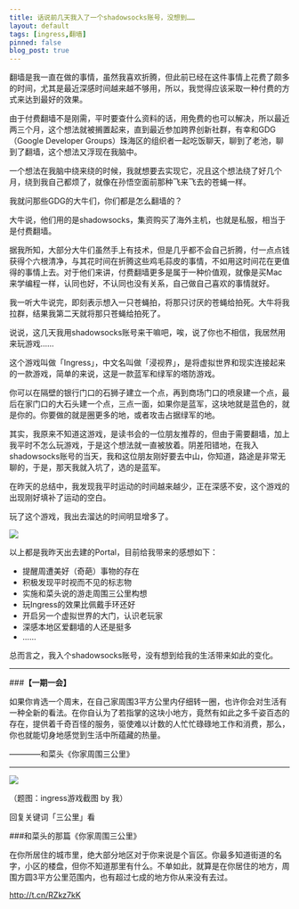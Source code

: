 ```yaml
---
title: 话说前几天我入了一个shadowsocks账号，没想到……
layout: default
tags: [ingress,翻墙]
pinned: false
blog_post: true
---
```


翻墙是我一直在做的事情，虽然我喜欢折腾，但此前已经在这件事情上花费了颇多的时间，尤其是最近深感时间越来越不够用，所以，我觉得应该采取一种付费的方式来达到最好的效果。

由于付费翻墙不是刚需，平时要查什么资料的话，用免费的也可以解决，所以最近两三个月，这个想法就被搁置起来，直到最近参加跨界创新社群，有幸和GDG（Google Developer Groups）珠海区的组织者一起吃饭聊天，聊到了老池，聊到了翻墙，这个想法又浮现在我脑中。

一个想法在我脑中绕来绕的时候，我就想要去实现它，况且这个想法绕了好几个月，绕到我自己都烦了，就像在孙悟空面前那种飞来飞去的苍蝇一样。

我就问那些GDG的大牛们，你们都是怎么翻墙的？

大牛说，他们用的是shadowsocks，集资购买了海外主机，也就是私服，相当于是付费翻墙。

据我所知，大部分大牛们虽然手上有技术，但是几乎都不会自己折腾，付一点点钱获得个六根清净，与其花时间在折腾这些鸡毛蒜皮的事情，不如用这时间花在更值得的事情上去。对于他们来讲，付费翻墙更多是属于一种价值观，就像是买Mac来学编程一样，认同也好，不认同也没有关系，自己做自己喜欢的事情就好。

我一听大牛说完，即刻表示想入一只苍蝇拍，将那只讨厌的苍蝇给拍死。大牛将我拉群，结果我第二天就将那只苍蝇给拍死了。

说说，这几天我用shadowsocks账号来干嘛吧，唉，说了你也不相信，我居然用来玩游戏……

这个游戏叫做「Ingress」，中文名叫做「浸视界」，是将虚拟世界和现实连接起来的一款游戏，简单的来说，这是一款蓝军和绿军的塔防游戏。

你可以在隔壁的银行门口的石狮子建立一个点，再到商场门口的喷泉建一个点，最后在家门口的大石头建一个点，三点一面，如果你是蓝军，这块地就是蓝色的，就是你的。你要做的就是圈更多的地，或者攻击占据绿军的地。

其实，我原来不知道这游戏，是读书会的一位朋友推荐的，但由于需要翻墙，加上我平时不怎么玩游戏，于是这个想法就一直被放着。阴差阳错地，在我入shadowsocks账号的当天，我和这位朋友刚好要去中山，你知道，路途是非常无聊的，于是，那天我就入坑了，选的是蓝军。

在昨天的总结中，我发现我平时运动的时间越来越少，正在深感不安，这个游戏的出现刚好填补了运动的空白。

玩了这个游戏，我出去溜达的时间明显增多了。

![](http://cnfeat.qiniudn.com/Downloads.jpg)

以上都是我昨天出去建的Portal，目前给我带来的感想如下：

- 提醒周遭美好（奇葩）事物的存在
- 积极发现平时视而不见的标志物
- 实施和菜头说的游走周围三公里构想
- 玩Ingress的效果比佩戴手环还好
- 开启另一个虚拟世界的大门，认识老玩家
- 深感本地区爱翻墙的人还是挺多
- ……

总而言之，我入个shadowsocks账号，没有想到给我的生活带来如此的变化。

---

###**【一期一会】**

如果你肯选一个周末，在自己家周围3平方公里内仔细转一圈，也许你会对生活有一种全新的看法。在你自认为了若指掌的这块小地方，竟然有如此之多千姿百态的存在，提供着千奇百怪的服务，驱使难以计数的人忙忙碌碌地工作和消费，那么，你也就能切身地感觉到生活中所蕴藏的热量。

————和菜头《你家周围三公里》

----


![](http://7d9mjz.com1.z0.glb.clouddn.com/2014-12-15.jpg)

（题图：ingress游戏截图 by 我）

回复关键词「三公里」看

###和菜头的那篇《你家周围三公里》

在你所居住的城市里，绝大部分地区对于你来说是个盲区。你最多知道街道的名字，小区的楼盘，但你不知道那里有什么。不单如此，就算是在你居住的地方，周围方圆3平方公里范围内，也有超过七成的地方你从来没有去过。

http://t.cn/RZkz7kK
